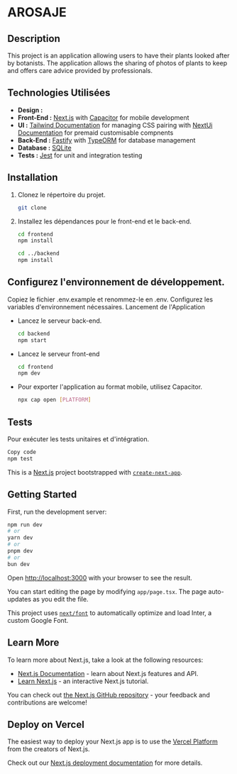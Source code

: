 

# AROSAJE

## Description

This project is an application allowing users to have their plants looked after by botanists. The application allows the sharing of photos of plants to keep and offers care advice provided by professionals.

## Technologies Utilisées
- **Design :**  
- **Front-End :** [Next.js](https://nextjs.org/) with [Capacitor](https://capacitorjs.com/) for mobile development
- **UI :** [Tailwind Documentation](https://tailwindcss.com) for managing CSS pairing with [NextUi Documentation](https://nextui.org) for premaid customisable compnents
- **Back-End :** [Fastify](https://fastify.dev/) with [TypeORM](https://typeorm.io/) for database management
- **Database :** [SQLite](https://www.sqlite.org/index.html)
- **Tests :** [Jest](https://jestjs.io/fr/) for unit and integration testing

## Installation

1. Clonez le répertoire du projet.

   ```bash
   git clone
   ```

1. Installez les dépendances pour le front-end et le back-end.

    ```bash
    cd frontend
    npm install
    ```

    ```bash
    cd ../backend
    npm install
    ```
   
## Configurez l'environnement de développement.

Copiez le fichier .env.example et renommez-le en .env.
Configurez les variables d'environnement nécessaires.
Lancement de l'Application

- Lancez le serveur back-end.

  ```bash
  cd backend
  npm start
  ```
- Lancez le serveur front-end
  
  ```bash
  cd frontend
  npm dev
  ```

- Pour exporter l'application au format mobile, utilisez Capacitor.

  ```bash
  npx cap open [PLATFORM]
  ```

## Tests

Pour exécuter les tests unitaires et d'intégration.

```bash
Copy code
npm test
````


This is a [Next.js](https://nextjs.org/) project bootstrapped with [`create-next-app`](https://github.com/vercel/next.js/tree/canary/packages/create-next-app).

## Getting Started

First, run the development server:

```bash
npm run dev
# or
yarn dev
# or
pnpm dev
# or
bun dev
```

Open [http://localhost:3000](http://localhost:3000) with your browser to see the result.

You can start editing the page by modifying `app/page.tsx`. The page auto-updates as you edit the file.

This project uses [`next/font`](https://nextjs.org/docs/basic-features/font-optimization) to automatically optimize and load Inter, a custom Google Font.

## Learn More

To learn more about Next.js, take a look at the following resources:

- [Next.js Documentation](https://nextjs.org/docs) - learn about Next.js features and API.
- [Learn Next.js](https://nextjs.org/learn) - an interactive Next.js tutorial.


You can check out [the Next.js GitHub repository](https://github.com/vercel/next.js/) - your feedback and contributions are welcome!



## Deploy on Vercel

The easiest way to deploy your Next.js app is to use the [Vercel Platform](https://vercel.com/new?utm_medium=default-template&filter=next.js&utm_source=create-next-app&utm_campaign=create-next-app-readme) from the creators of Next.js.

Check out our [Next.js deployment documentation](https://nextjs.org/docs/deployment) for more details.
